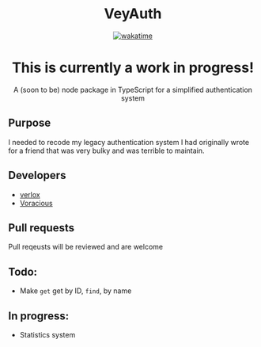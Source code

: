 <div align="center">

# VeyAuth

[![wakatime](https://wakatime.com/badge/user/0ccf7ed5-30a2-486d-8ea4-6b0ca58cd9c9/project/a7491882-9f08-4629-9011-5256d69e6a08.svg)](https://wakatime.com/badge/user/0ccf7ed5-30a2-486d-8ea4-6b0ca58cd9c9/project/a7491882-9f08-4629-9011-5256d69e6a08)

# This is currently a work in progress!
A (soon to be) node package in TypeScript for a simplified authentication system

</div>

## Purpose
I needed to recode my legacy authentication system I had originally wrote for a friend that was very bulky and was terrible to maintain.

## Developers
* [verlox](https://github.com/verlox)
* [Voracious](https://github.com/voraci0us)

## Pull requests
Pull reqeusts will be reviewed and are welcome

## Todo:
* Make `get` get by ID, `find`, by name

## In progress:
* Statistics system